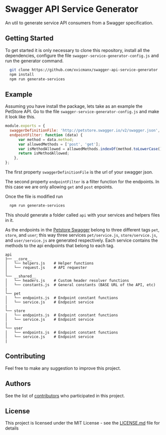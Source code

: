 # Swagger API Service Generator

An util to generate service API consumers from a Swagger specification.

## Getting Started

To get started it is only necessary to clone this repository, install all the dependencies, configure the file `swagger-service-generator-config.js` and 
run the generator command.

```bash
  git clone https://github.com/xvicmanx/swagger-api-service-generator
  npm install
  npm run generate-services
```


## Example

Assuming you have install the package, lets take as an example the PetStore API.
Go to the file
`swagger-service-generator-config.js`
and make it look like this.

 

```js
module.exports = {
  swaggerDefinitionFile: 'http://petstore.swagger.io/v2/swagger.json',
  endpointFilter: function (data) {
      var method = data.method;
      var allowedMethods = ['post', 'get'];
      var isMethodAllowed = allowedMethods.indexOf(method.toLowerCase()) >= 0;
      return isMethodAllowed;
    },
};

```

The first property `swaggerDefinitionFile` is the url of your swagger json.

The second property `endpointFilter` is a filter function for the endpoints. In this case we are only allowing `get` and `post` enpoints.

Once the file is modified run

```bash
  npm run generate-services
```
This should generate a folder called `api` with your services and helpers files in it.

As the endpoints in the [Petstore Swagger](http://petstore.swagger.io/v2/swagger.json) belong to three different tags `pet`, `store`, and `user`; this way three services `pet/service.js`, `store/service.js`, and `user/service.js` are generated respectively. Each service contains the methods to the api endpoints that belong to each tag.

```
api
├── __core__
│   └── helpers.js    # Helper functions
│   └── request.js    # API requester
│ 
└── __shared__
│   └── headers.js    # Custom header resolver functions
│   └── constants.js  # General constants (BASE URL of the API, etc)
|
└── pet
│   └── endpoints.js  # Endpoint constant functions
│   └── service.js    # Endpoint service
|
└── store
│   └── endpoints.js  # Endpoint constant functions
│   └── service.js    # Endpoint service
|
└── user
│   └── endpoints.js  # Endpoint constant functions
│   └── service.js    # Endpoint service
|
```




<!-- ## Deployment

Add additional notes about how to deploy this on a live system -->

## Contributing

Feel free to make any suggestion to improve this project.


## Authors

See the list of [contributors](https://github.com/xvicmanx/swagger-api-service-generator/graphs/contributors) who participated in this project.

## License

This project is licensed under the MIT License - see the [LICENSE.md](LICENSE.md) file for details
